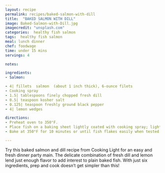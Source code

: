 ```yaml
---
layout: recipe
permalink: recipes/baked-salmon-with-dill
title:  "BAKED SALMON WITH DILL"
image: Baked-Salmon-with-Dill.jpg
imagecredit: "unsplash.com"
categories:  healthy fish salmon
tags:  healthy fish salmon
meal: lunch dinner
chef: foodwage
time: under 15 mins
servings: 4

notes:

ingredients:
- Salmon:

- 4| fillets  salmon  (about 1 inch thick), 6-ounce filets
- Cooking spray
- 1.5| tablespoons finely chopped fresh dill
- 0.5| teaspoon kosher salt
- 0.125| teaspoon freshly ground black pepper
- 4| lemon wedges

directions:
- Preheat oven to 350°F.
- Place fish on a baking sheet lightly coated with cooking spray; lightly coat fish with cooking spray. Sprinkle fish with dill, salt, and pepper.
- Bake at 350°F for 10 minutes or until fish flakes easily when tested with a fork or until desired degree of doneness. Serve with lemon wedges.

---
```


Try this baked salmon and dill recipe from Cooking Light for an easy and fresh dinner party main. The delicate combination of fresh dill and lemon lend just enough flavor to add interest to plain baked fish. With just six ingredients, prep and cook doesn’t get simpler than this!